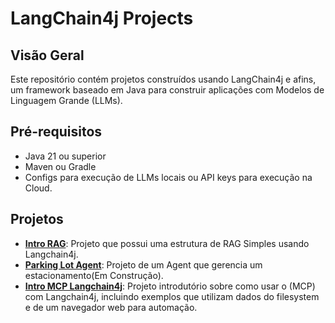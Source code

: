 # LangChain4j Projects

## Visão Geral
Este repositório contém projetos construídos usando LangChain4j e afins, um framework baseado em Java para construir aplicações com Modelos de Linguagem Grande (LLMs).

## Pré-requisitos
- Java 21 ou superior
- Maven ou Gradle
- Configs para execução de LLMs locais ou API keys para execução na Cloud.

## Projetos

* [**Intro RAG**](./intro-rag/INTRO-RAG.md): Projeto que possui uma estrutura de RAG Simples usando Langchain4j.
* [**Parking Lot Agent**](./parking-lot-project/README.md): Projeto de um Agent que gerencia um estacionamento(Em Construção).
* [**Intro MCP Langchain4j**](./intro-mcp-langchain4j/README.md): Projeto introdutório sobre como usar o (MCP) com Langchain4j, incluindo exemplos que utilizam dados do filesystem e de um navegador web para automação.

